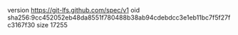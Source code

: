 version https://git-lfs.github.com/spec/v1
oid sha256:9cc452052eb48da8551f780488b38ab94cdebdcc3e1eb11bc7f5f27fc3167f30
size 17255
